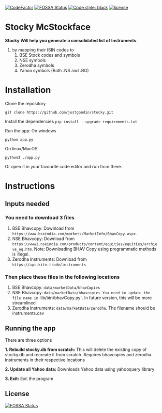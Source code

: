 [![CodeFactor](https://www.codefactor.io/repository/github/justgoodin/stocky/badge)](https://www.codefactor.io/repository/github/justgoodin/stocky)
[![FOSSA Status](https://app.fossa.com/api/projects/git%2Bgithub.com%2Fjustgoodin%2Fstocky.svg?type=shield)](https://app.fossa.com/projects/git%2Bgithub.com%2Fjustgoodin%2Fstocky?ref=badge_shield)
[![Code style: black](https://img.shields.io/badge/code%20style-black-000000.svg)](https://github.com/psf/black)
[![license](https://img.shields.io/github/license/justgoodin/stocky)](https://choosealicense.com/licenses/gpl-3.0/)

# Stocky McStockface 
**Stocky Will help you generate a consolidated list of Instruments**
1. by mapping their ISIN codes to
    1. BSE Stock codes and symbols
    2. NSE symbols
    3. Zerodha symbols
    4. Yahoo symbols (Both .NS and .BO)

# Installation
Clone the repository

`git clone https://github.com/justgoodin/stocky.git`

Install the dependencies
`pip install --upgrade requirements.txt`

Run the app:
On windows

`python app.py`

On linux/MacOS

`python3 ./app.py`

Or open it in your favourite code editor and run from there. 

# Instructions

## Inputs needed
### You need to download 3 files
1. BSE Bhavcopy: Download from `https://www.bseindia.com/markets/MarketInfo/BhavCopy.aspx`. 
2. NSE Bhavcopy: Download from `https://www1.nseindia.com/products/content/equities/equities/archieve_eq.htm`. 
Note: Downloading BHAV Copy using programmatic methods is illegal.
3. Zerodha Instruments: Download from `https://api.kite.trade/instruments`

### Then place these files in the following locations
1. BSE Bhavcopy: `data/marketData/bhavCopies`
2. NSE Bhavcopy: `data/marketData/bhavcopies
You need to update the file name in `lib/bin/bhavCopy.py`. 
In future version, this will be more streamlined
3. Zerodha Instruments: `data/marketData/zerodha`. The filename should be instruments.csv

## Running the app
There are three options

**1. Rebuild stocky.db from scratch:** 
This will delete the existing copy of stocky.db and recreate it from scratch. Requires bhavcopies and zerodha instruments in their respective locations

**2. Update all Yahoo data:** 
Downloads Yahoo data using yahooquery library

**3. Exit:** 
Exit the program


## License
[![FOSSA Status](https://app.fossa.com/api/projects/git%2Bgithub.com%2Fjustgoodin%2Fstocky.svg?type=large)](https://app.fossa.com/projects/git%2Bgithub.com%2Fjustgoodin%2Fstocky?ref=badge_large)
